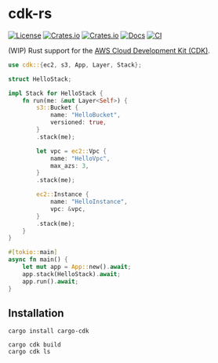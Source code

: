 # cdk-rs

[![License](https://img.shields.io/badge/license-MIT%2FApache-blue.svg)](https://github.com/matthunz/cdk-rs#license)
[![Crates.io](https://img.shields.io/crates/v/cargo-cdk.svg)](https://crates.io/crates/cargo-cdk)
[![Crates.io](https://img.shields.io/crates/v/cdk-builder.svg)](https://crates.io/crates/cdk-builder)
[![Docs](https://docs.rs/cdk-builder/badge.svg)](https://docs.rs/cdk-builder/latest/cdk-builder/)
[![CI](https://github.com/matthunz/cdk-rs/workflows/Rust/badge.svg)](https://github.com/matthunz/cdk-rs/actions)

(WIP) Rust support for the [AWS Cloud Development Kit (CDK)](https://aws.amazon.com/cdk/).

```rust
use cdk::{ec2, s3, App, Layer, Stack};

struct HelloStack;

impl Stack for HelloStack {
    fn run(me: &mut Layer<Self>) {
        s3::Bucket {
            name: "HelloBucket",
            versioned: true,
        }
        .stack(me);

        let vpc = ec2::Vpc {
            name: "HelloVpc",
            max_azs: 3,
        }
        .stack(me);

        ec2::Instance {
            name: "HelloInstance",
            vpc: &vpc,
        }
        .stack(me);
    }
}

#[tokio::main]
async fn main() {
    let mut app = App::new().await;
    app.stack(HelloStack).await;
    app.run().await;
}
```

## Installation

```
cargo install cargo-cdk
```

```
cargo cdk build
cargo cdk ls
```
